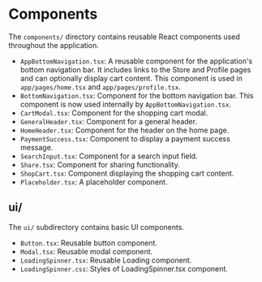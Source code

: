 # Components

The `components/` directory contains reusable React components used throughout the application.

- `AppBottomNavigation.tsx`: A reusable component for the application's bottom navigation bar. It includes links to the Store and Profile pages and can optionally display cart content. This component is used in `app/pages/home.tsx` and `app/pages/profile.tsx`.
- `BottomNavigation.tsx`: Component for the bottom navigation bar. This component is now used internally by `AppBottomNavigation.tsx`.
- `CartModal.tsx`: Component for the shopping cart modal.
- `GeneralHeader.tsx`: Component for a general header.
- `HomeHeader.tsx`: Component for the header on the home page.
- `PaymentSuccess.tsx`: Component to display a payment success message.
- `SearchInput.tsx`: Component for a search input field.
- `Share.tsx`: Component for sharing functionality.
- `ShopCart.tsx`: Component displaying the shopping cart content.
- `Placeholder.tsx`: A placeholder component.

## ui/

The `ui/` subdirectory contains basic UI components.

- `Button.tsx`: Reusable button component.
- `Modal.tsx`: Reusable modal component.
- `LoadingSpinner.tsx`: Reusable Loading component.
- `LoadingSpinner.css`: Styles of LoadingSpinner.tsx component.
